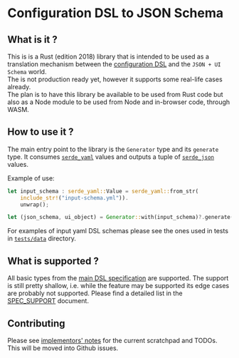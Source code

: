 # Configuration DSL to JSON Schema

## What is it ?

This is is a Rust (edition 2018) library that is intended to be used as a translation mechanism between the [configuration DSL](https://github.com/balena-io/balena/blob/832f5551127dd8e1e82fa082bea97fc4db81c3ce/specs/configuration-dsl.md) and the `JSON + UI Schema` world.  
The is not production ready yet, however it supports some real-life cases already.  
The plan is to have this library be available to be used from Rust code but also as a Node module to be used from Node and in-browser code, through WASM.

## How to use it ?

The main entry point to the library is the `Generator` type and its `generate` type.
It consumes [`serde_yaml`](https://crates.io/crates/serde_yaml) values and outputs a tuple of [`serde_json`](https://crates.io/crates/serde_json) values.

Example of use:
```rust
let input_schema : serde_yaml::Value = serde_yaml::from_str(
    include_str!("input-schema.yml")).
    unwrap();

let (json_schema, ui_object) = Generator::with(input_schema)?.generate();
```

For examples of input yaml DSL schemas please see the ones used in tests in [`tests/data`](./tests/data) directory.


## What is supported ?

All basic types from the [main DSL specification](https://github.com/balena-io/balena/blob/832f5551127dd8e1e82fa082bea97fc4db81c3ce/specs/configuration-dsl.md) are supported.
The support is still pretty shallow, i.e. while the feature may be supported its edge cases are probably not supported.
Please find a detailed list in the [SPEC_SUPPORT](./SPEC_SUPPORT.md) document.

## Contributing

Please see [implementors' notes](./NOTES.md) for the current scratchpad and TODOs.  
This will be moved into Github issues.

